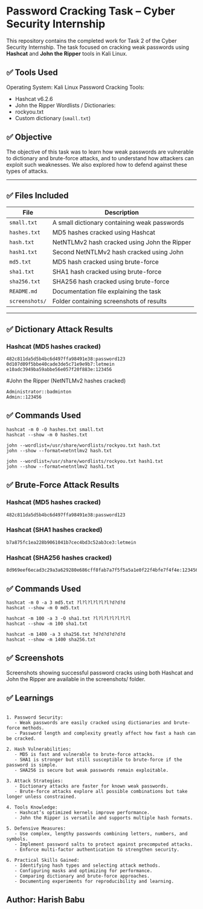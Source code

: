 # Password Cracking Task – Cyber Security Internship

This repository contains the completed work for Task 2 of the Cyber Security Internship. The task focused on cracking weak passwords using **Hashcat** and **John the Ripper** tools in Kali Linux.

## ✅ Tools Used
Operating System: Kali Linux
Password Cracking Tools:
  - Hashcat v6.2.6 
  - John the Ripper
Wordlists / Dictionaries:
  - rockyou.txt
  - Custom dictionary (`small.txt`)

## ✅ Objective
The objective of this task was to learn how weak passwords are vulnerable to dictionary and brute-force attacks, and to understand how attackers can exploit such weaknesses. We also explored how to defend against these types of attacks.

---

## ✅ Files Included

| File                 | Description                                  |
|----------------------|----------------------------------------------|
| `small.txt`          | A small dictionary containing weak passwords |
| `hashes.txt`         | MD5 hashes cracked using Hashcat             |
| `hash.txt`           | NetNTLMv2 hash cracked using John the Ripper |
| `hash1.txt`          | Second NetNTLMv2 hash cracked using John     |
| `md5.txt`            | MD5 hash cracked using brute-force           |
| `sha1.txt`           | SHA1 hash cracked using brute-force          |
| `sha256.txt`         | SHA256 hash cracked using brute-force        |
| `README.md`          | Documentation file explaining the task       |
| `screenshots/`       | Folder containing screenshots of results     |

---

## ✅ Dictionary Attack Results

### Hashcat (MD5 hashes cracked)

```text
482c811da5d5b4bc6d497ffa98491e38:password123
0d107d09f5bbe40cade3de5c71e9e9b7:letmein
e10adc3949ba59abbe56e057f20f883e:123456
```

#John the Ripper (NetNTLMv2 hashes cracked)
```text
Administrator::badminton
Admin::123456
```
## ✅ Commands Used
```text
hashcat -m 0 -O hashes.txt small.txt
hashcat --show -m 0 hashes.txt

john --wordlist=/usr/share/wordlists/rockyou.txt hash.txt
john --show --format=netntlmv2 hash.txt

john --wordlist=/usr/share/wordlists/rockyou.txt hash1.txt
john --show --format=netntlmv2 hash1.txt
```

## ✅ Brute-Force Attack Results

### Hashcat (MD5 hashes cracked)
```text
482c811da5d5b4bc6d497ffa98491e38:password123
```
### Hashcat (SHA1 hashes cracked)
```text
b7a875fc1ea228b9061041b7cec4bd3c52ab3ce3:letmein
```
### Hashcat (SHA256 hashes cracked)
```text
8d969eef6ecad3c29a3a629280e686cff8fab7a7f5f5a5a1e0f22f4bfe7f4f4e:123456
```

## ✅ Commands Used
```text
hashcat -m 0 -a 3 md5.txt ?l?l?l?l?l?l?d?d?d
hashcat --show -m 0 md5.txt

hashcat -m 100 -a 3 -O sha1.txt ?l?l?l?l?l?l?l
hashcat --show -m 100 sha1.txt

hashcat -m 1400 -a 3 sha256.txt ?d?d?d?d?d?d
hashcat --show -m 1400 sha256.txt

```


## ✅ Screenshots

Screenshots showing successful password cracks using both Hashcat and John the Ripper are available in the screenshots/ folder.


## ✅ Learnings
```text

1. Password Security:
   - Weak passwords are easily cracked using dictionaries and brute-force methods.
   - Password length and complexity greatly affect how fast a hash can be cracked.

2. Hash Vulnerabilities:
   - MD5 is fast and vulnerable to brute-force attacks.
   - SHA1 is stronger but still susceptible to brute-force if the password is simple.
   - SHA256 is secure but weak passwords remain exploitable.

3. Attack Strategies:
   - Dictionary attacks are faster for known weak passwords.
   - Brute-force attacks explore all possible combinations but take longer unless constrained.

4. Tools Knowledge:
   - Hashcat’s optimized kernels improve performance.
   - John the Ripper is versatile and supports multiple hash formats.

5. Defensive Measures:
   - Use complex, lengthy passwords combining letters, numbers, and symbols.
   - Implement password salts to protect against precomputed attacks.
   - Enforce multi-factor authentication to strengthen security.

6. Practical Skills Gained:
   - Identifying hash types and selecting attack methods.
   - Configuring masks and optimizing for performance.
   - Comparing dictionary and brute-force approaches.
   - Documenting experiments for reproducibility and learning.

```


## Author: Harish Babu
